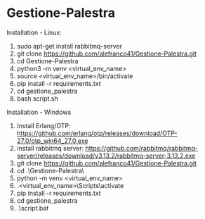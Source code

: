 # Gestione-Palestra
Installation - Linux:

1) sudo apt-get install rabbitmq-server
2) git clone https://github.com/alefranco41/Gestione-Palestra.git
3) cd Gestione-Palestra
4) python3 -m venv <virtual_env_name>
5) source <virtual_env_name>/bin/activate
6) pip install -r requirements.txt
7) cd gestione_palestra
8) bash script.sh


Installation - Windows
1) Install Erlang/OTP: https://github.com/erlang/otp/releases/download/OTP-27.0/otp_win64_27.0.exe
2) install rabbitmq server: https://github.com/rabbitmq/rabbitmq-server/releases/download/v3.13.2/rabbitmq-server-3.13.2.exe
3) git clone https://github.com/alefranco41/Gestione-Palestra.git
4) cd .\Gestione-Palestra\
5) python -m venv <virtual_env_name>
6) .\<virtual_env_name>\Scripts\activate
7) pip install -r requirements.txt
8) cd gestione_palestra
9) .\script.bat
